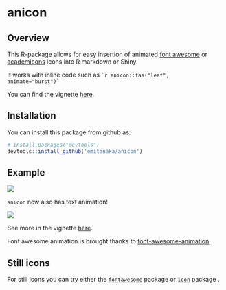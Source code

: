 
anicon
======

Overview
--------

This R-package allows for easy insertion of animated [font awesome](https://fontawesome.com) or [academicons](https://jpswalsh.github.io/academicons/) icons into R markdown or Shiny.

It works with inline code such as `` `r anicon::faa("leaf", animate="burst")` ``

You can find the vignette [here](https://anicon.netlify.com/).

Installation
------------

You can install this package from github as:

``` r
# install.packages("devtools")
devtools::install_github('emitanaka/anicon')
```

Example
-------

![](https://raw.githubusercontent.com/emitanaka/anicon/master/inst/media/animate.gif)

`anicon` now also has text animation!

![](https://raw.githubusercontent.com/emitanaka/anicon/master/inst/media/anitextshow.gif)

See more in the vignette [here](https://anicon.netlify.com/).

Font awesome animation is brought thanks to [font-awesome-animation](https://l-lin.github.io/font-awesome-animation/).

Still icons
-----------

For still icons you can try either the [`fontawesome`](https://github.com/rstudio/fontawesome) package or [`icon`](https://github.com/ropenscilabs/icon) package .
